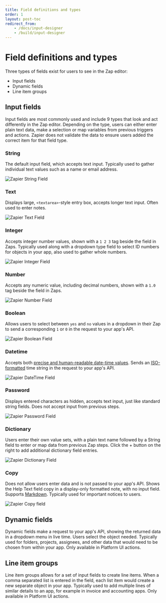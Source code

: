 ```yaml
---
title: Field definitions and types
order: 1
layout: post-toc
redirect_from: 
    - /docs/input-designer
    - /build/input-designer 
---
```


# Field definitions and types

Three types of fields exist for users to see in the Zap editor: 

- Input fields
- Dynamic fields
- Line item groups

## Input fields

Input fields are most commonly used and include 9 types that look and act differently in the Zap editor. Depending on the type, users can either enter plain text data, make a selection or map variables from previous triggers and actions. Zapier does not validate the data to ensure users added the correct item for that field type.


### String
The default input field, which accepts text input. Typically used to gather individual text values such as a name or email address.

![Zapier String Field](https://cdn.zappy.app/b6abd9f3b9048e4a0b8010c79ac78ca7.png)

### Text
Displays large, `<textarea>`-style entry box, accepts longer text input. Often used to enter notes.

![Zapier Text Field](https://cdn.zappy.app/6936573528e1c7dc72b33e5b8178aac7.png)

### Integer
Accepts integer number values, shown with a `1 2 3` tag beside the field in Zaps. Typically used along with a dropdown type field to select ID numbers for objects in your app, also used to gather whole numbers.

![Zapier Integer Field](https://cdn.zappy.app/4c3d21a485c1329720209fa9ee1664f7.png)

### Number 
Accepts any numeric value, including decimal numbers, shown with a `1.0` tag beside the field in Zaps.

![Zapier Number Field](https://cdn.zappy.app/0d149da9dd979e6aa0a628a1a4abf2b7.png)

### Boolean 
Allows users to select between `yes` and `no` values in a dropdown in their Zap to send a corresponding `1` or `0` in the request to your app's API.

![Zapier Boolean Field](https://cdn.zappy.app/da36e8486e9aec5d685650be5c5b194d.png)

### Datetime 
Accepts both [precise and human-readable date-time values](https://help.zapier.com/hc/en-us/articles/8496259603341-Different-field-types-in-Zaps#date-time-fields-0-0). Sends an [ISO-formatted](https://www.iso.org/iso-8601-date-and-time-format.html) time string in the request to your app's API.

![Zapier DateTime Field](https://cdn.zappy.app/68097e2927567b360f9fb9b65647369c.png)

### Password
Displays entered characters as hidden, accepts text input, just like standard string fields. Does not accept input from previous steps.

![Zapier Password Field](https://cdn.zappy.app/872c6d1ce250bb054460643701df646a.png)

### Dictionary
Users enter their own value sets, with a plain text name followed by a String field to enter or map data from previous Zap steps. Click the + button on the right to add additional dictionary field entries.

![Zapier Dictionary Field](https://cdn.zappy.app/74689dc7f73a75c3cf5ab9b858f651b1.png)

### Copy 
Does not allow users enter data and is not passed to your app's API. Shows the Help Text field copy in a display-only formatted note, with no input field. Supports [Markdown](https://zapier.com/blog/beginner-ultimate-guide-markdown/). Typically used for important notices to users. 

![Zapier Copy field](https://cdn.zappy.app/eebc20fad3362197a0448edd8a52e27e.png)

## Dynamic fields

Dynamic fields make a request to your app's API, showing the returned data in a dropdown menu in live time. Users select the object needed. Typically used for folders, projects, assignees, and other data that would need to be chosen from within your app. Only available in Platform UI actions. 

## Line item groups

Line item groups allows for a set of input fields to create line items. When a comma separated list is entered in the field, each list item would create a new separate object in your app. Typically used to add multiple lines of similar details to an app, for example in invoice and accounting apps. Only available in Platform UI actions. 